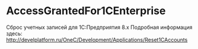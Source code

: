 # AccessGrantedFor1CEnterprise
Сброс учетных записей для 1С:Предприятия 8.x
Подробная информация здесь: 
http://develplatform.ru/OneC/Development/Applications/Reset1CAccounts
